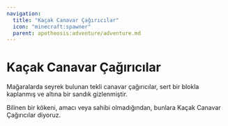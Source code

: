 ```yaml
---
navigation:
  title: "Kaçak Canavar Çağırıcılar"
  icon: "minecraft:spawner"
  parent: apotheosis:adventure/adventure.md
---
```


# Kaçak Canavar Çağırıcılar

Mağaralarda seyrek bulunan tekli canavar çağırıcılar, sert bir blokla kaplanmış ve altına bir sandık gizlenmiştir.

Bilinen bir kökeni, amacı veya sahibi olmadığından, bunlara <Color id="blue">Kaçak Canavar Çağırıcılar</Color> diyoruz.

<SubPages />
